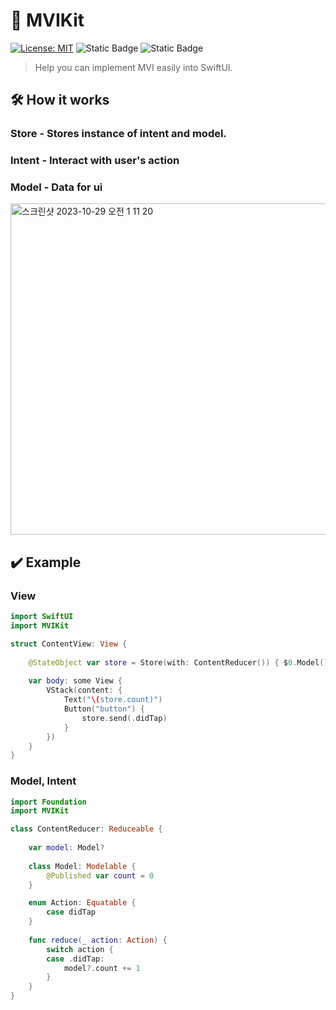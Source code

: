 # 🔄 MVIKit

[![License: MIT](https://img.shields.io/badge/License-MIT-yellow.svg)](https://opensource.org/licenses/MIT)
![Static Badge](https://img.shields.io/badge/iOS-v13-blue)
![Static Badge](https://img.shields.io/badge/Swift-5.4-orange)

> Help you can implement MVI easily into SwiftUI.

## 🛠️ How it works
### Store - Stores instance of intent and model. 
### Intent - Interact with user's action 
### Model - Data for ui
<img width="530" alt="스크린샷 2023-10-29 오전 1 11 20" src="https://github.com/insub4067/MVIKit/assets/85481204/99e7264a-13cc-4eb4-bc79-91c3d36bde61">

## ✔️ Example
### View
```swift
import SwiftUI
import MVIKit

struct ContentView: View {
    
    @StateObject var store = Store(with: ContentReducer()) { $0.Model() }
    
    var body: some View {
        VStack(content: {
            Text("\(store.count)")
            Button("button") {
                store.send(.didTap)
            }
        })
    }
}
```

### Model, Intent
```swift
import Foundation
import MVIKit

class ContentReducer: Reduceable {
    
    var model: Model?
    
    class Model: Modelable {
        @Published var count = 0
    }

    enum Action: Equatable {
        case didTap
    }
    
    func reduce(_ action: Action) {
        switch action {
        case .didTap:
            model?.count += 1
        }
    }
}
```
